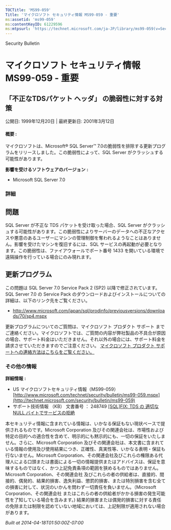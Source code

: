 ```yaml
---
TOCTitle: 'MS99-059'
Title: 'マイクロソフト セキュリティ情報 MS99-059 - 重要'
ms:assetid: 'ms99-059'
ms:contentKeyID: 61229596
ms:mtpsurl: 'https://technet.microsoft.com/ja-JP/library/ms99-059(v=Security.10)'
---
```


Security Bulletin

マイクロソフト セキュリティ情報 MS99-059 - 重要
===============================================

「不正なTDSパケット ヘッダ」 の脆弱性に対する対策
-------------------------------------------------

公開日: 1999年12月20日 | 最終更新日: 2001年3月12日

#### 概要 :

マイクロソフトは、Microsoft® SQL Server™ 7.0の脆弱性を排除する更新プログラムをリリースしました。この脆弱性によって、SQL Server がクラッシュする可能性があります。

**影響を受けるソフトウェアのバージョン** **:**

-   Microsoft SQL Server 7.0

### 詳細

問題
----

<span></span>
SQL Server が不正な TDS パケットを受け取った場合、SQL Server がクラッシュする可能性があります。この脆弱性によりサーバーのデータへの不正なアクセスや悪意のあるユーザーにマシンの管理制御を奪われるようなことはありません。影響を受けたマシンを復旧するには、SQL サービスの再起動が必要となります。この脆弱性は、ファイアウォールでポート番号 1433 を開いている環境で遠隔操作を行っている場合にのみ現れます。

更新プログラム
--------------

<span></span>
この問題は SQL Server 7.0 Service Pack 2 (SP2) 以降で修正されています。 SQL Server 7.0 の Service Pack のダウンロードおよびインストールについての詳細は、以下のリンク先をご覧ください。

-   <http://www.microsoft.com/japan/sql/prodinfo/previousversions/downloads/70/sp4.mspx>

更新プログラムについてのご質問は、マイクロソフト プロダクト サポート までご連絡ください。マイクロソフトでは、ご質問の内容が弊社製品の不具合が原因の場合、サポート料金はいただきません。それ以外の場合には、サポート料金を請求させていただきますのでご注意ください。
[マイクロソフト プロダクト サポートへの連絡方法はこちらをご覧ください。](http://www.microsoft.com/japan/security/support/patchqa.mspx)

### その他の情報

**詳細情報** **:**

-   US マイクロソフトセキュリティ情報（MS99-059）
    [http://www.microsoft.com/technet/security/bulletin/ms99-059.mspx](http://technet.microsoft.com/security/bulletin/ms99-059)
-   サポート技術情報 （KB） 文書番号 ： 248749
    [\[SQL\]FIX: TDS の 適切な NULL バイトでサービスの拒絶](http://support.microsoft.com/kb/248749)

本セキュリティ情報に含まれている情報は、いかなる保証もない現状ベースで提供されるものです。Microsoft Corporation 及びその関連会社は、市場性および特定の目的への適合性を含めて、明示的にも黙示的にも、一切の保証をいたしません。さらに、Microsoft Corporation 及びその関連会社は、本文書に含まれている情報の使用及び使用結果につき、正確性、真実性等、いかなる表明・保証も行ないません。Microsoft Corporation、その関連会社及びこれらの権限ある代理人による口頭または書面による一切の情報提供またはアドバイスは、保証を意味するものではなく、かつ上記免責条項の範囲を狭めるものではありません。Microsoft Corporation、その関連会社 及びこれらの者の供給者は、直接的、間接的、偶発的、結果的損害、逸失利益、懲罰的損害、または特別損害を含む全ての損害に対して、状況のいかんを問わず一切責任を負いません。（Microsoft Corporation、その関連会社 またはこれらの者の供給者がかかる損害の発生可能性を了知している場合を含みます。) 結果的損害または偶発的損害に対する責任の免除または制限を認めていない地域においては、上記制限が適用されない場合があります。

*Built at 2014-04-18T01:50:00Z-07:00*
